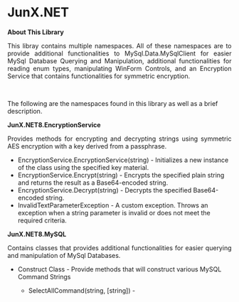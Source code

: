 # JunX.NET

<strong>About This Library</strong>
<br/>
<p align="justify">This libray contains multiple namespaces. All of these namespaces are to provide additional functionalities to MySql.Data.MySqlClient for easier MySql Database Querying and Manipulation, additional functionalities for reading enum types, manipulating WinForm Controls, and an Encryption Service that contains functionalities for symmetric encryption.</p>
<br/>
<p>The following are the namespaces found in this library as well as a brief description.</p>
<strong>JunX.NET8.EncryptionService</strong>
<p align="justify">Provides methods for encrypting and decrypting strings using symmetric AES encryption with a key derived from a passphrase.</p>
<ul>
  <li>EncryptionService.EncryptionService(string) - Initializes a new instance of the class using the specified key material.</li>
  <li>EncryptionService.Encrypt(string) - Encrypts the specified plain string and returns the result as a Base64-encoded string.</li>
  <li>EncryptionService.Decrypt(string) - Decrypts the specified Base64-encoded string.</li>
  <li>InvalidTextParameterException - A custom exception. Throws an exception when a string parameter is invalid or does not meet the required criteria.</li>
</ul>
<strong>JunX.NET8.MySQL</strong>
<p align="justify">Contains classes that provides additional functionalities for easier querying and manipulation of MySql Databases.</p>
<ul>
  <li>Construct Class - Provide methods that will construct various MySQL Command Strings</li>
    <ul>
      <li>SelectAllCommand(string, [string]) - </li>
    </ul>
</ul>
